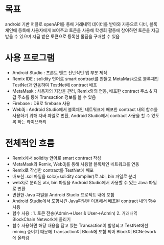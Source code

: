 # 목표
android 기반 어플로 openAPI를 통해 거래내역 데이터를 받아와 자동으로 디비, 블록체인에 등록해 사용자에게 보여주고
토큰을 사용해 학생회 활동에 참여하면 토큰을 지급 받을 수 있으며 지급 받은 토큰으로 등록한 물품을 구매할 수 있음

# 사용 프로그램
- Android Studio : 프론트 엔드 전반적인 앱 부분 제작
- Remix IDE : solidity 언어로 smart contract를 만들고 MetaMask으로 블록체인 TestNet과 연동하여 TestNet에 contract 배포
- MetaMask : 사용자의 지갑을 관리, Remix와의 연동, 배포한 contract 주소 & 지갑 주소를 통해 Transaction 정보를 볼 수 있음
- Firebase : DB로 firebase 사용
- Web3j : Android Studio에서 블록체인 네트워크에 배포한 contract 내의 함수를 사용하기 위해 자바 파일로 변환, Android Studio에서 contract 사용을
             할 수 있도록 하는 라이브러리

# 전체적인 흐름
- Remix에서 solidity 언어로 smart contract 작성
- MetaMask와 Remix, Web3j를 통해 사용할 블록체인 네트워크를 연동
- Remix로 작성한 contract를 TestNet에 배포
- 배포한 .sol 파일을 solc(=solidity compiler)로 abi, bin 파일로 분리
- web3j로 분리된 abi, bin 파일을 Android Studio에서 사용할 수 있는 Java 파일로 변환
- 변환한 Java 파일을 Android Studio 프로젝트 내에 포함
- Android Studio에서 포함시킨 Java파일을 이용해서 배포된 contract 내의 함수 사용
- 함수 사용 : 1. 토큰 전송(Admin->User & User->Admin)
	       2. 거래내역 BlockChain Network에 올리기
- 함수 사용하면 해당 내용을 담고 있는 Transaction이 발생되고 TestNet에선 mining 중이기 때문에
     Transaction이 Block에 포함 되어 Block이 BCNetwork에 올라감
